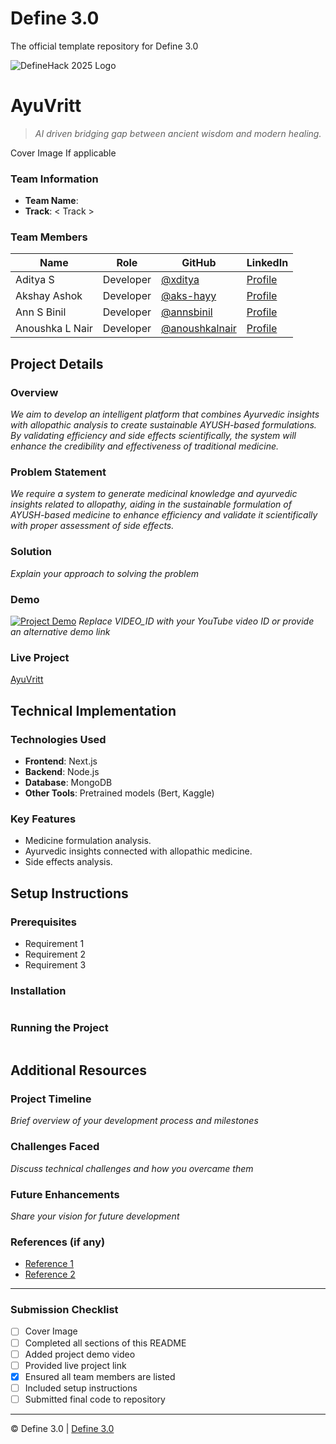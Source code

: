 # Define 3.0

The official template repository for Define 3.0

![DefineHack 2025 Logo](https://github.com/user-attachments/assets/8173bc16-418e-4912-b500-c6427e4ba4b6)

# AyuVritt

> _AI driven bridging gap between ancient wisdom and modern healing._

Cover Image If applicable

### Team Information

- **Team Name**: <Team Name>
- **Track**: < Track >

### Team Members

| Name            | Role      | GitHub                                             | LinkedIn                                                     |
| --------------- | --------- | -------------------------------------------------- | ------------------------------------------------------------ |
| Aditya S        | Developer | [@xditya](https://github.com/xditya)               | [Profile](https://linkedin.com/in/xditya)                    |
| Akshay Ashok    | Developer | [@aks-hayy](https://github.com/aks-hayy)           | [Profile](https://linkedin.com/in/akshay-ashok-26844224a)    |
| Ann S Binil     | Developer | [@annsbinil](https://github.com/annsbinil)         | [Profile](https://linkedin.com/in/annsbinil)                 |
| Anoushka L Nair | Developer | [@anoushkalnair](https://github.com/anoushkalnair) | [Profile](https://linkedin.com/in/anoushka-l-nair-331b73239) |

## Project Details

### Overview

_We aim to develop an intelligent platform that combines Ayurvedic insights with allopathic analysis to create sustainable AYUSH-based formulations. By validating efficiency and side effects scientifically, the system will enhance the credibility and effectiveness of traditional medicine._

### Problem Statement

_We require a system to generate medicinal knowledge and ayurvedic insights related to allopathy, aiding in the sustainable formulation of AYUSH-based medicine to enhance efficiency and validate it scientifically with proper assessment of side effects._

### Solution

_Explain your approach to solving the problem_

### Demo

[![Project Demo](https://img.youtube.com/vi/VIDEO_ID/0.jpg)](https://www.youtube.com/watch?v=dQw4w9WgXcQ)
_Replace VIDEO_ID with your YouTube video ID or provide an alternative demo link_

### Live Project

[AyuVritt](https://your-project-url.com)

## Technical Implementation

### Technologies Used

- **Frontend**: Next.js
- **Backend**: Node.js
- **Database**: MongoDB
- **Other Tools**: Pretrained models (Bert, Kaggle)

### Key Features

- Medicine formulation analysis.
- Ayurvedic insights connected with allopathic medicine.
- Side effects analysis.

## Setup Instructions

### Prerequisites

- Requirement 1
- Requirement 2
- Requirement 3

### Installation

```bash

```

### Running the Project

```bash

```

## Additional Resources

### Project Timeline

_Brief overview of your development process and milestones_

### Challenges Faced

_Discuss technical challenges and how you overcame them_

### Future Enhancements

_Share your vision for future development_

### References (if any)

- [Reference 1](link)
- [Reference 2](link)

---

### Submission Checklist

- [ ] Cover Image
- [ ] Completed all sections of this README
- [ ] Added project demo video
- [ ] Provided live project link
- [x] Ensured all team members are listed
- [ ] Included setup instructions
- [ ] Submitted final code to repository

---

© Define 3.0 | [Define 3.0](https://www.define3.xyz/)
